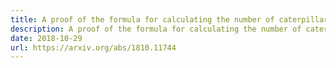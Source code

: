 ```yaml
---
title: A proof of the formula for calculating the number of caterpillar trees
description: A proof of the formula for calculating the number of caterpillar trees.
date: 2018-10-29
url: https://arxiv.org/abs/1810.11744
---
```

